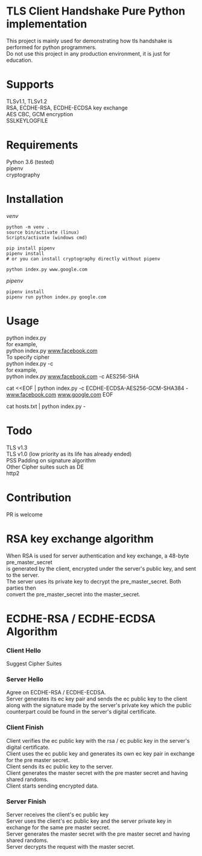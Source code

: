 # TLS Client Handshake Pure Python implementation #
This project is mainly used for demonstrating how tls handshake is performed for python programmers.    
Do not use this project in any production environment, it is just for education.    

# Supports #
TLSv1.1, TLSv1.2  
RSA, ECDHE-RSA, ECDHE-ECDSA key exchange  
AES CBC, GCM encryption  
SSLKEYLOGFILE

# Requirements #
Python 3.6 (tested)  
pipenv  
cryptography  

# Installation #
*venv*  
```
python -m venv .
source bin/activate (linux)
Scripts/activate (windows cmd)

pip install pipenv
pipenv install
# or you can install cryptography directly without pipenv

python index.py www.google.com
```

*pipenv*
```
pipenv install
pipenv run python index.py google.com
```

# Usage #
python index.py <domain>  
for example,  
python index.py www.facebook.com  
To specify cipher  
python index.py <domain> -c <cipher>  
for example,  
python index.py www.facebook.com -c AES256-SHA

cat <<EOF | python index.py -c ECDHE-ECDSA-AES256-GCM-SHA384 - 
www.facebook.com
www.google.com
EOF

cat hosts.txt | python index.py -

# Todo #
TLS v1.3  
TLS v1.0 (low priority as its life has already ended)  
PSS Padding on signature algorithm  
Other Cipher suites such as DE  
http2  


# Contribution #
PR is welcome

# RSA key exchange algorithm
When RSA is used for server authentication and key exchange, a 48-byte pre_master_secret  
is generated by the client, encrypted under the server's public key, and sent to the server.  
The server uses its private key to decrypt the pre_master_secret.  Both parties then  
convert the pre_master_secret into the master_secret.

# ECDHE-RSA / ECDHE-ECDSA Algorithm
### Client Hello
Suggest Cipher Suites
### Server Hello
Agree on ECDHE-RSA / ECDHE-ECDSA.  
Server generates its ec key pair and sends the ec public key to the client along with the signature made by the server's private key which the public counterpart could be found in the server's digital certificate.  
### Client Finish
Client verifies the ec public key with the rsa / ec public key in the server's digital certificate.  
Client uses the ec public key and generates its own ec key pair in exchange for the pre master secret.  
Client sends its ec public key to the server.  
Client generates the master secret with the pre master secret and having shared randoms.  
Client starts sending encrypted data.  
### Server Finish
Server receives the client's ec public key  
Server uses the client's ec public key and the server private key in exchange for the same pre master secret.  
Server generates the master secret with the pre master secret and having shared randoms.  
Server decrypts the request with the master secret.  
